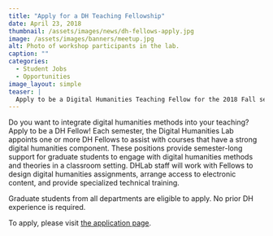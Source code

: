 ```yaml
---
title: "Apply for a DH Teaching Fellowship"
date: April 23, 2018
thumbnail: /assets/images/news/dh-fellows-apply.jpg
image: /assets/images/banners/meetup.jpg
alt: Photo of workshop participants in the lab.
caption: ""
categories:
  - Student Jobs
  - Opportunities
image_layout: simple
teaser: |
  Apply to be a Digital Humanities Teaching Fellow for the 2018 Fall semester.
---
```

Do you want to integrate digital humanities methods into your teaching? Apply to be a DH Fellow! Each semester, the Digital Humanities Lab appoints one or more DH Fellows to assist with courses that have a strong digital humanities component. These positions provide semester-long support for graduate students to engage with digital humanities methods and theories in a classroom setting. DHLab staff will work with Fellows to design digital humanities assignments, arrange access to electronic content, and provide specialized technical training.

Graduate students from all departments are eligible to apply. No prior DH experience is required.

To apply, please visit <a href=' {{ site.baseurl }}/opportunities/dh-fellows.html' target='_blank'>the application page</a>.
